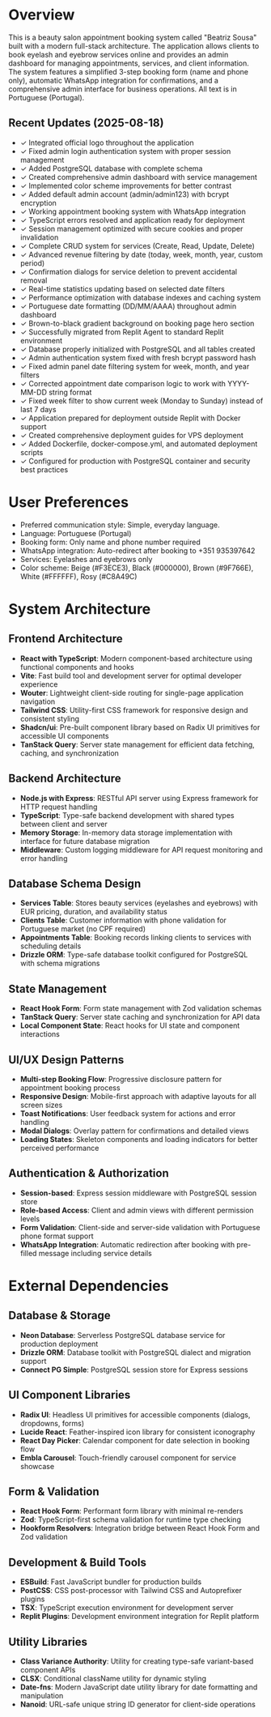 # Overview

This is a beauty salon appointment booking system called "Beatriz Sousa" built with a modern full-stack architecture. The application allows clients to book eyelash and eyebrow services online and provides an admin dashboard for managing appointments, services, and client information. The system features a simplified 3-step booking form (name and phone only), automatic WhatsApp integration for confirmations, and a comprehensive admin interface for business operations. All text is in Portuguese (Portugal).

## Recent Updates (2025-08-18)
- ✓ Integrated official logo throughout the application
- ✓ Fixed admin login authentication system with proper session management
- ✓ Added PostgreSQL database with complete schema
- ✓ Created comprehensive admin dashboard with service management
- ✓ Implemented color scheme improvements for better contrast
- ✓ Added default admin account (admin/admin123) with bcrypt encryption
- ✓ Working appointment booking system with WhatsApp integration
- ✓ TypeScript errors resolved and application ready for deployment
- ✓ Session management optimized with secure cookies and proper invalidation
- ✓ Complete CRUD system for services (Create, Read, Update, Delete)
- ✓ Advanced revenue filtering by date (today, week, month, year, custom period)
- ✓ Confirmation dialogs for service deletion to prevent accidental removal
- ✓ Real-time statistics updating based on selected date filters
- ✓ Performance optimization with database indexes and caching system
- ✓ Portuguese date formatting (DD/MM/AAAA) throughout admin dashboard
- ✓ Brown-to-black gradient background on booking page hero section
- ✓ Successfully migrated from Replit Agent to standard Replit environment
- ✓ Database properly initialized with PostgreSQL and all tables created
- ✓ Admin authentication system fixed with fresh bcrypt password hash
- ✓ Fixed admin panel date filtering system for week, month, and year filters
- ✓ Corrected appointment date comparison logic to work with YYYY-MM-DD string format
- ✓ Fixed week filter to show current week (Monday to Sunday) instead of last 7 days
- ✓ Application prepared for deployment outside Replit with Docker support
- ✓ Created comprehensive deployment guides for VPS deployment
- ✓ Added Dockerfile, docker-compose.yml, and automated deployment scripts
- ✓ Configured for production with PostgreSQL container and security best practices

# User Preferences

- Preferred communication style: Simple, everyday language.
- Language: Portuguese (Portugal)
- Booking form: Only name and phone number required
- WhatsApp integration: Auto-redirect after booking to +351 935397642
- Services: Eyelashes and eyebrows only
- Color scheme: Beige (#F3ECE3), Black (#000000), Brown (#9F766E), White (#FFFFFF), Rosy (#C8A49C)

# System Architecture

## Frontend Architecture
- **React with TypeScript**: Modern component-based architecture using functional components and hooks
- **Vite**: Fast build tool and development server for optimal developer experience
- **Wouter**: Lightweight client-side routing for single-page application navigation
- **Tailwind CSS**: Utility-first CSS framework for responsive design and consistent styling
- **Shadcn/ui**: Pre-built component library based on Radix UI primitives for accessible UI components
- **TanStack Query**: Server state management for efficient data fetching, caching, and synchronization

## Backend Architecture
- **Node.js with Express**: RESTful API server using Express framework for HTTP request handling
- **TypeScript**: Type-safe backend development with shared types between client and server
- **Memory Storage**: In-memory data storage implementation with interface for future database migration
- **Middleware**: Custom logging middleware for API request monitoring and error handling

## Database Schema Design
- **Services Table**: Stores beauty services (eyelashes and eyebrows) with EUR pricing, duration, and availability status
- **Clients Table**: Customer information with phone validation for Portuguese market (no CPF required)
- **Appointments Table**: Booking records linking clients to services with scheduling details
- **Drizzle ORM**: Type-safe database toolkit configured for PostgreSQL with schema migrations

## State Management
- **React Hook Form**: Form state management with Zod validation schemas
- **TanStack Query**: Server state caching and synchronization for API data
- **Local Component State**: React hooks for UI state and component interactions

## UI/UX Design Patterns
- **Multi-step Booking Flow**: Progressive disclosure pattern for appointment booking process
- **Responsive Design**: Mobile-first approach with adaptive layouts for all screen sizes
- **Toast Notifications**: User feedback system for actions and error handling
- **Modal Dialogs**: Overlay pattern for confirmations and detailed views
- **Loading States**: Skeleton components and loading indicators for better perceived performance

## Authentication & Authorization
- **Session-based**: Express session middleware with PostgreSQL session store
- **Role-based Access**: Client and admin views with different permission levels
- **Form Validation**: Client-side and server-side validation with Portuguese phone format support
- **WhatsApp Integration**: Automatic redirection after booking with pre-filled message including service details

# External Dependencies

## Database & Storage
- **Neon Database**: Serverless PostgreSQL database service for production deployment
- **Drizzle ORM**: Database toolkit with PostgreSQL dialect and migration support
- **Connect PG Simple**: PostgreSQL session store for Express sessions

## UI Component Libraries
- **Radix UI**: Headless UI primitives for accessible components (dialogs, dropdowns, forms)
- **Lucide React**: Feather-inspired icon library for consistent iconography
- **React Day Picker**: Calendar component for date selection in booking flow
- **Embla Carousel**: Touch-friendly carousel component for service showcase

## Form & Validation
- **React Hook Form**: Performant form library with minimal re-renders
- **Zod**: TypeScript-first schema validation for runtime type checking
- **Hookform Resolvers**: Integration bridge between React Hook Form and Zod validation

## Development & Build Tools
- **ESBuild**: Fast JavaScript bundler for production builds
- **PostCSS**: CSS post-processor with Tailwind CSS and Autoprefixer plugins
- **TSX**: TypeScript execution environment for development server
- **Replit Plugins**: Development environment integration for Replit platform

## Utility Libraries
- **Class Variance Authority**: Utility for creating type-safe variant-based component APIs
- **CLSX**: Conditional className utility for dynamic styling
- **Date-fns**: Modern JavaScript date utility library for date formatting and manipulation
- **Nanoid**: URL-safe unique string ID generator for client-side operations